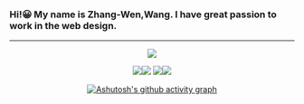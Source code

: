 ### Hi!😀 My name is Zhang-Wen,Wang. I have great passion to work in the web design.
<hr>

<div align="center">
    

![](http://github-profile-summary-cards.vercel.app/api/cards/profile-details?username=NailShort&theme=github)
    
![](http://github-profile-summary-cards.vercel.app/api/cards/repos-per-language?username=NailShort&theme=github)![](http://github-profile-summary-cards.vercel.app/api/cards/most-commit-language?username=lisia229&theme=github)
![](http://github-profile-summary-cards.vercel.app/api/cards/stats?username=NailShort&theme=github)![](http://github-profile-summary-cards.vercel.app/api/cards/productive-time?username=NailShort&theme=github&utcOffset=8)

[![Ashutosh's github activity graph](https://github-readme-activity-graph.cyclic.app/graph?username=NailShort&theme=react-dark)](https://github.com/ashutosh00710/github-readme-activity-graph)

 </div>
